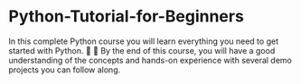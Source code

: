 # Python-Tutorial-for-Beginners
In this complete Python course you will learn everything you need to get started with Python. 🚀 🤩 By the end of this course, you will have a good understanding of the concepts and hands-on experience with several demo projects you can follow along.
